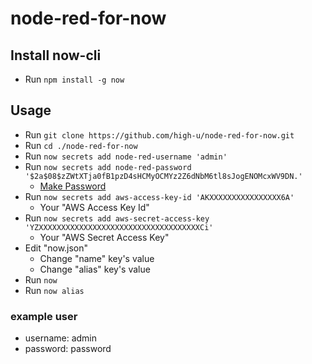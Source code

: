 # node-red-for-now

## Install now-cli

- Run `npm install -g now`

## Usage

- Run `git clone https://github.com/high-u/node-red-for-now.git`
- Run `cd ./node-red-for-now`
- Run `now secrets add node-red-username 'admin'`
- Run `now secrets add node-red-password '$2a$08$zZWtXTja0fB1pzD4sHCMyOCMYz2Z6dNbM6tl8sJogENOMcxWV9DN.'`
  - [Make Password](https://nodered.org/docs/security#generating-the-password-hash)
- Run `now secrets add aws-access-key-id 'AKXXXXXXXXXXXXXXXX6A'`
  - Your "AWS Access Key Id"
- Run `now secrets add aws-secret-access-key 'YZXXXXXXXXXXXXXXXXXXXXXXXXXXXXXXXXXXXXCi'`
  - Your "AWS Secret Access Key"
- Edit "now.json"
  - Change "name" key's value 
  - Change "alias" key's value
- Run `now`
- Run `now alias`

### example user

- username: admin
- password: password
